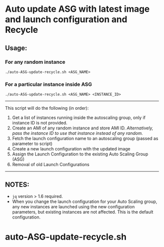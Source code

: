# Auto update ASG with latest image and launch configuration and Recycle

## Usage:

### For any random instance

```
./auto-ASG-update-recycle.sh <ASG_NAME>
```

### For a particular instance inside ASG
```
./auto-ASG-update-recycle.sh <ASG_NAME> <INSTANCE_ID>
```

---

This script will do the following (in order):

1. Get a list of instances running inside the autoscaling group, only if instance ID is not provided.
2. Create an AMI of any random instance and store AMI ID. *Alternatively, pass the instance ID to use that instance instead of any random.*
3. Fetch the launch configuration name to an autoscaling group (passed as parameter to script)
4. Create a new launch configuration with the updated image
5. Assign the Launch Configuration to the existing Auto Scaling Group (ASG)
6. Removal of old Launch Configurations

---

## NOTES:
* `jq` version > 1.6 required.
* When you change the launch configuration for your Auto Scaling group, any new instances are launched using the new configuration parameters, but existing instances are not affected. This is the default configuration.
# auto-ASG-update-recycle.sh

